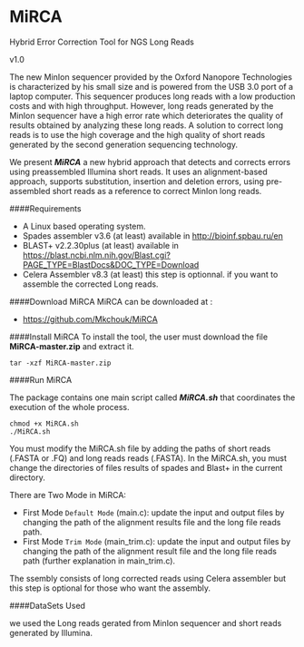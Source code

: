 # MiRCA

Hybrid Error Correction Tool for NGS Long Reads

v1.0


The new MinIon sequencer provided by the Oxford Nanopore Technologies is characterized by his small size and is powered from the USB 3.0 port of a laptop computer. This sequencer produces long reads with a low production costs and with high throughput. However, long reads generated by the MinIon sequencer have a high error rate which deteriorates the quality of results obtained by analyzing these long reads. A solution to correct long reads is to use the high coverage and the high quality of short reads generated by the second generation sequencing technology.

We present ***MiRCA*** a new hybrid approach that detects and corrects errors using preassembled Illumina short reads. It uses an alignment-based approach, supports substitution, insertion and deletion errors, using pre-assembled short reads as a reference to correct MinIon long reads.

####Requirements

- A Linux based operating system.
- Spades assembler v3.6 (at least) available in http://bioinf.spbau.ru/en
- BLAST+ v2.2.30plus (at least) available in https://blast.ncbi.nlm.nih.gov/Blast.cgi?PAGE_TYPE=BlastDocs&DOC_TYPE=Download
- Celera Assembler v8.3 (at least) this step is optionnal. if you want to assemble the corrected Long reads.

####Download MiRCA
MiRCA can be downloaded at : 
- https://github.com/Mkchouk/MiRCA

####Install MiRCA
To install the tool, the user must download the file **MiRCA-master.zip** and extract it.
```
tar -xzf MiRCA-master.zip
```
####Run MiRCA

The package contains one main script called ***MiRCA.sh*** that coordinates the execution of the whole process.

```
chmod +x MiRCA.sh
./MiRCA.sh
```

You must modify the MiRCA.sh file by adding the paths of short reads (.FASTA or .FQ)  and long reads reads (.FASTA). In the MiRCA.sh, you must change the directories of files results of spades and Blast+ in the current directory.

There are Two Mode in MiRCA:
- First Mode `Default Mode` (main.c): update the input and output files by changing the path of the alignment results file and the long file reads path.
- First Mode `Trim Mode` (main_trim.c): update the input and output files by changing the path of the alignment result file and the long file reads path (further explanation in main_trim.c).

The ssembly consists of long corrected reads using Celera assembler but this step is optional for those who want the assembly.

####DataSets Used

we used the Long reads gerated from MinIon sequencer and short reads generated by Illumina.
